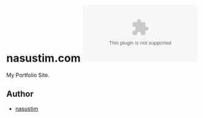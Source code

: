 # nasustim.com ![Vercel](https://vercelbadge.vercel.app/api/nasustim/nasustim.com)

My Portfolio Site.

## Author

- [nasustim](https://nasustim.com)
